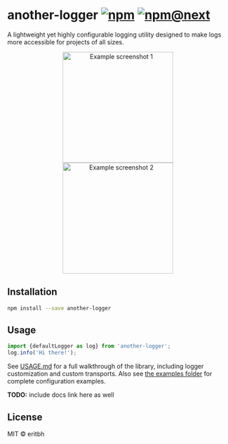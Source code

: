 # another-logger [![npm](https://img.shields.io/npm/v/another-logger.svg)](https://www.npmjs.com/package/another-logger) [![npm@next](https://img.shields.io/npm/v/another-logger/next.svg)](https://www.npmjs.com/package/another-logger/v/next)

A lightweight yet highly configurable logging utility designed to make logs more accessible for projects of all sizes.

<p align="center">
<img alt="Example screenshot 1" src=".github/screenshots/windows-terminal.png" width="252">
<img alt="Example screenshot 2" src=".github/screenshots/firefox-devtools.png" width="252">
</p>

## Installation

```bash
npm install --save another-logger
```

## Usage

```js
import {defaultLogger as log} from 'another-logger';
log.info('Hi there!');
```

See [USAGE.md](/USAGE.md) for a full walkthrough of the library, including logger customization and custom transports. Also see [the examples folder](/example) for complete configuration examples.

**TODO:** include docs link here as well

## License

MIT &copy; eritbh
